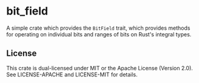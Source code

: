 # bit_field

A simple crate which provides the `BitField` trait, which provides methods for operating on individual bits and ranges
of bits on Rust's integral types.

## License
This crate is dual-licensed under MIT or the Apache License (Version 2.0). See LICENSE-APACHE and LICENSE-MIT for details.
